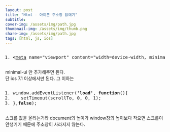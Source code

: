 ```yaml
---
layout: post
title: "Html - 아이폰 주소창 없애기"
subtitle: 
cover-img: /assets/img/path.jpg
thumbnail-img: /assets/img/thumb.png
share-img: /assets/img/path.jpg
tags: [html, js, ios]
---
```

<pre class="html cH_kip"><ol><li class="odd"><span><b class="meta">&lt;</b><a href="http://tranbot.net/html5/semantics.html#meta" class="meta">meta</a> name="viewport" content="width=device-width, minimal-ui"<b class="meta">&gt;</b></span></li></ol></pre>
<p>minimal-ui 만 추가해주면 된다.<br>
단 ios 7.1 이상에서만 된다. 그 이하는</p>
<!--more-->
<pre class="js cH_kip"><ol><li class="odd"><span>window.addEventListener(<b class="jsString">'load'</b>, <b class="js">function</b>(){</span></li><li class="even"><span>	setTimeout(scrollTo, 0, 0, 1);</span></li><li class="odd"><span>},<b class="js">false</b>);</span></li></ol></pre>
<p>스크롤 값을 올리는거라 document의 높이가 window창의 높이보다 작으면 스크롤이 안생기기 때문에 주소창이 사라지지 않는다.</p>
